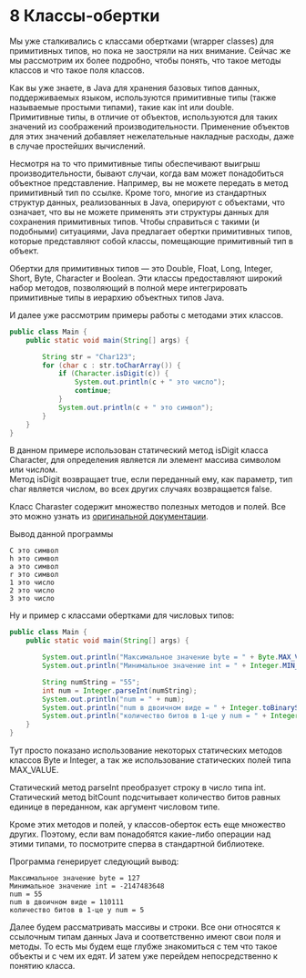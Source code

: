 # 8 Классы-обертки

Мы уже сталкивались с классами обертками \(wrapper classes\) для примитивных типов, но пока не заостряли на них внимание. Сейчас же мы рассмотрим их более подробно, чтобы понять, что такое методы классов и что такое поля классов.

Как вы уже знаете, в Java для хранения базовых типов данных, поддерживаемых языком, используются примитивные типы \(также называемые простыми типами\), такие как int или double.  
Примитивные типы, в отличие от объектов, используются для таких значений из соображений производительности. Применение объектов для этих значений добавляет нежелательные накладные расходы, даже в случае простейших вычислений.

Несмотря на то что примитивные типы обеспечивают выигрыш производительности, бывают случаи, когда вам может понадобиться объектное представление. Например, вы не можете передать в метод примитивный тип по ссылке. Кроме того, многие из стандартных структур данных, реализованных в Java, оперируют с объектами, что означает, что вы не можете применять эти структуры данных для сохранения примитивных типов. Чтобы справиться с такими \(и подобными\) ситуациями, Java предлагает обертки примитивных типов, которые представляют собой классы, помещающие примитивный тип в объект.

Обертки для примитивных типов — это Double, Float, Long, Integer, Short, Byte, Character и Boolean. Эти классы предоставляют широкий набор методов, позволяющий в полной мере интегрировать примитивные типы в иерархию объектных типов Java.

И далее уже рассмотрим примеры работы с методами этих классов.

```java
public class Main {
    public static void main(String[] args) {

        String str = "Char123";
        for (char c : str.toCharArray()) {
            if (Character.isDigit(c)) {
                System.out.println(c + " это число");
                continue;
            }
            System.out.println(c + " это символ");
        }
    }
}
```

В данном примере использован статический метод isDigit класса Character, для определения является ли элемент массива символом или числом.  
Метод isDigit возвращает true, если переданный ему, как параметр, тип char является числом, во всех других случаях возвращается false.

Класс Charaster содержит множество полезных методов и полей. Все это можно узнать из [оригинальной документации](https://docs.oracle.com/en/java/javase/15/docs/api/java.base/java/lang/Character.html).

Вывод данной программы

```text
C это символ
h это символ
a это символ
r это символ
1 это число
2 это число
3 это число
```

Ну и пример с классами обертками для числовых типов:

```java
public class Main {
    public static void main(String[] args) {

        System.out.println("Максимальное значение byte = " + Byte.MAX_VALUE);
        System.out.println("Минимальное значение int = " + Integer.MIN_VALUE);

        String numString = "55";
        int num = Integer.parseInt(numString);
        System.out.println("num = " + num);
        System.out.println("num в двоичном виде = " + Integer.toBinaryString(num));
        System.out.println("количество битов в 1-це у num = " + Integer.bitCount(num));
    }
}
```

Тут просто показано использование некоторых статических методов классов Byte и Integer, а так же использование статических полей типа MAX\_VALUE.

Статический метод parseInt преобразует строку в число типа int.  
Статический метод bitCount подсчитывает количество битов равных единице в переданном, как аргумент числовом типе.

Кроме этих методов и полей, у классов-оберток есть еще множество других. Поэтому, если вам понадобятся какие-либо операции над этими типами, то посмотрите сперва в стандартной библиотеке.

Программа генерирует следующий вывод:

```text
Максимальное значение byte = 127
Минимальное значение int = -2147483648
num = 55
num в двоичном виде = 110111
количество битов в 1-це у num = 5
```

Далее будем рассматривать массивы и строки. Все они относятся к ссылочным типам данных Java и соответственно имеют свои поля и методы. То есть мы будем еще глубже знакомиться с тем что такое объекты и с чем их едят. И затем уже перейдем непосредственно к понятию класса.

